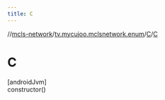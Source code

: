 ```yaml
---
title: C
---
```

//[mcls-network](../../../index.html)/[tv.mycujoo.mclsnetwork.enum](../index.html)/[C](index.html)/[C](-c.html)



# C



[androidJvm]\
constructor()




